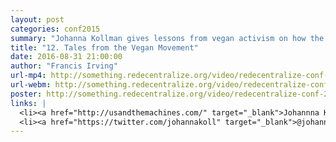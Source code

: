 ```yaml
---
layout: post
categories: conf2015
summary: "Johanna Kollman gives lessons from vegan activism on how the decentralization movement can get non-technical people to care."
title: "12. Tales from the Vegan Movement"
date: 2016-08-31 21:00:00
author: "Francis Irving"
url-mp4: http://something.redecentralize.org/video/redecentralize-conf-2015-12-tales-from-the-vegan-movement.mp4
url-webm: http://something.redecentralize.org/video/redecentralize-conf-2015-12-tales-from-the-vegan-movement.webm
poster: http://something.redecentralize.org/video/redecentralize-conf-2015-12-tales-from-the-vegan-movement.jpg
links: |
  <li><a href="http://usandthemachines.com/" target="_blank">Johannna Kollman's home page</a></li>
  <li><a href="https://twitter.com/johannakoll" target="_blank">@johannakoll on Twitter</a></li>
---
```

